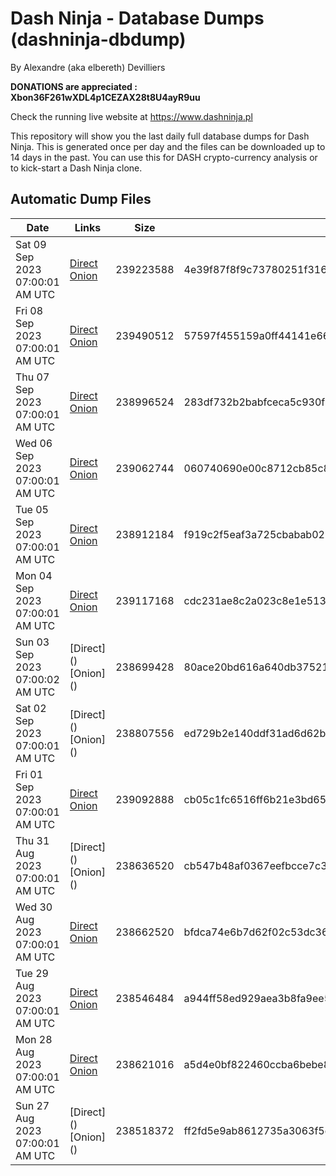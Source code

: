# Dash Ninja - Database Dumps (dashninja-dbdump)
By Alexandre (aka elbereth) Devilliers

**DONATIONS are appreciated : Xbon36F261wXDL4p1CEZAX28t8U4ayR9uu**

Check the running live website at https://www.dashninja.pl

This repository will show you the last daily full database dumps for Dash Ninja. This is generated once per day and the files can be downloaded up to 14 days in the past.
You can use this for DASH crypto-currency analysis or to kick-start a Dash Ninja clone.


## Automatic Dump Files
| Date | Links | Size | SHA256 |
|--|--|--|--|
| Sat 09 Sep 2023 07:00:01 AM UTC | [Direct](https://oshi.at/pHHi) [Onion](http://5ety7tpkim5me6eszuwcje7bmy25pbtrjtue7zkqqgziljwqy3rrikqd.onion/pHHi) | 239223588 | 4e39f87f8f9c73780251f316a666c89296ebe0cfc0a885068b7a1cdafe8a9574 | 
| Fri 08 Sep 2023 07:00:01 AM UTC | [Direct](https://oshi.at/mqva) [Onion](http://5ety7tpkim5me6eszuwcje7bmy25pbtrjtue7zkqqgziljwqy3rrikqd.onion/mqva) | 239490512 | 57597f455159a0ff44141e668a9a986649b59a84188fd41b19c452e919bb5c68 | 
| Thu 07 Sep 2023 07:00:01 AM UTC | [Direct](https://oshi.at/kyEHG) [Onion](http://5ety7tpkim5me6eszuwcje7bmy25pbtrjtue7zkqqgziljwqy3rrikqd.onion/kyEHG) | 238996524 | 283df732b2babfceca5c930f12f1f3a5cceb7bda51abfad2383a60468b1728f9 | 
| Wed 06 Sep 2023 07:00:01 AM UTC | [Direct](https://oshi.at/jkrH) [Onion](http://5ety7tpkim5me6eszuwcje7bmy25pbtrjtue7zkqqgziljwqy3rrikqd.onion/jkrH) | 239062744 | 060740690e00c8712cb85c8d7ef8073289811a75df5108256df847f85484a103 | 
| Tue 05 Sep 2023 07:00:01 AM UTC | [Direct](https://oshi.at/LYCC) [Onion](http://5ety7tpkim5me6eszuwcje7bmy25pbtrjtue7zkqqgziljwqy3rrikqd.onion/LYCC) | 238912184 | f919c2f5eaf3a725cbabab02b2be0c4296dce1f62f43ac9f3c2f79adf1f39060 | 
| Mon 04 Sep 2023 07:00:01 AM UTC | [Direct](https://oshi.at/eWqB) [Onion](http://5ety7tpkim5me6eszuwcje7bmy25pbtrjtue7zkqqgziljwqy3rrikqd.onion/eWqB) | 239117168 | cdc231ae8c2a023c8e1e513484b1ad8cb6fa177ecef69761cd9d8df7084f733b | 
| Sun 03 Sep 2023 07:00:02 AM UTC | [Direct](</body></html>) [Onion](</body></html>) | 238699428 | 80ace20bd616a640db375210284158d9dfeca4e2b372fe2eb60c722546182777 | 
| Sat 02 Sep 2023 07:00:01 AM UTC | [Direct](</body></html>) [Onion](</body></html>) | 238807556 | ed729b2e140ddf31ad6d62bddbd587d089f1489ca84788200e423962b2740ede | 
| Fri 01 Sep 2023 07:00:01 AM UTC | [Direct](https://oshi.at/imwb) [Onion](http://5ety7tpkim5me6eszuwcje7bmy25pbtrjtue7zkqqgziljwqy3rrikqd.onion/imwb) | 239092888 | cb05c1fc6516ff6b21e3bd65cadd0c9b7c07b97a5da55bd18bf86b0b1b85671c | 
| Thu 31 Aug 2023 07:00:01 AM UTC | [Direct](</body></html>) [Onion](</body></html>) | 238636520 | cb547b48af0367eefbcce7c34caf7e1fe0d8d0d47519e34af0bb6f40d28ee614 | 
| Wed 30 Aug 2023 07:00:01 AM UTC | [Direct](https://oshi.at/tDEY) [Onion](http://5ety7tpkim5me6eszuwcje7bmy25pbtrjtue7zkqqgziljwqy3rrikqd.onion/tDEY) | 238662520 | bfdca74e6b7d62f02c53dc36c186c5d87df30ad550dc2598f2900c95dc813da7 | 
| Tue 29 Aug 2023 07:00:01 AM UTC | [Direct](https://oshi.at/dLBu) [Onion](http://5ety7tpkim5me6eszuwcje7bmy25pbtrjtue7zkqqgziljwqy3rrikqd.onion/dLBu) | 238546484 | a944ff58ed929aea3b8fa9ee5e1b3ecfd05826c46fceb9221b3ade377bc5df06 | 
| Mon 28 Aug 2023 07:00:01 AM UTC | [Direct](https://oshi.at/Fbio) [Onion](http://5ety7tpkim5me6eszuwcje7bmy25pbtrjtue7zkqqgziljwqy3rrikqd.onion/Fbio) | 238621016 | a5d4e0bf822460ccba6bebe89d6f208229573f004006aeadcaa5d63657b020d0 | 
| Sun 27 Aug 2023 07:00:01 AM UTC | [Direct](</body></html>) [Onion](</body></html>) | 238518372 | ff2fd5e9ab8612735a3063f5dfdaea0915666c47546f84459c5549c35303e26e | 
